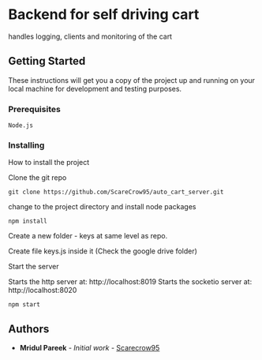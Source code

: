 # Backend for self driving cart

handles logging, clients and monitoring of the cart

## Getting Started

These instructions will get you a copy of the project up and running on your local machine for development and testing purposes.

### Prerequisites

```
Node.js
```

### Installing

How to install the project

Clone the git repo

```
git clone https://github.com/ScareCrow95/auto_cart_server.git
```

change to the project directory and install node packages

```
npm install
```

Create a new folder - keys at same level as repo.

Create file keys.js inside it (Check the google drive folder)

Start the server

Starts the http server at: http://localhost:8019
Starts the socketio server at: http://localhost:8020

```
npm start
```

## Authors

- **Mridul Pareek** - _Initial work_ - [Scarecrow95](https://github.com/ScareCrow95)
